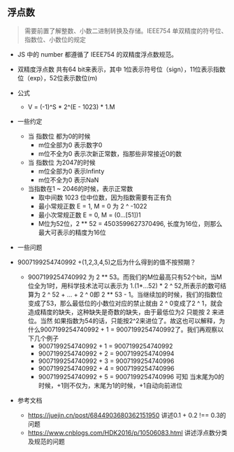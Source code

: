 ## 浮点数

> 需要前置了解整数、小数二进制转换及存储。IEEE754 单双精度的符号位、指数位、小数位的规定

-   JS 中的 number 都遵循了 IEEE754 的双精度浮点数规范。
-   双精度浮点数 共有64 bit来表示，其中 1位表示符号位（sign），11位表示指数位（exp），52位表示数位(m)
-   公式
    -   V = (-1)^S * 2^(E - 1023) * 1.M
-   一些约定
    -   当 指数位 都为0的时候
        -   m位全部为0 表示数字0
        -   m位不全为0 表示次新正常数，指那些非常接近0的数
    -   当 指数位 为2047的时候
        -   m位全部为0 表示Infinty
        -   m位不全为0 表示NaN
    -   当指数在1 ~ 2046的时候，表示正常数
        -   取中间数 1023 位中位数，因为指数需要有正有负
        -   最小常规正数 E = 1, M = 0 为 2 ^ -1022
        -   最小次常规正数 E = 0, M = (0...[51])1
        -   M位为52位，2 ** 52 = 4503599627370496, 长度为16位，则那么最大可表示的精度为16位

-   一些问题
-   9007199254740992 +(1,2,3,4,5)之后为什么得到的值不按预期？
    -   9007199254740992 为 2 ** 53。而我们的M位最高只有52个bit，当M位全为1时，用科学技术法可以表示为 1.(1*...52) * 2 ^ 52,所表示的数可结算为 2 ^ 52 + ... + 2 ^ 0即 2 ** 53 - 1。当继续加的时候，我们的指数位变成了53，那么最低位的小数位对应的禁止就由 2 ^ 0变成了2 ^ 1，就会造成精度的缺失，这种缺失是奇数的缺失，由于最低位为2 只能按 2 来进位。当然 如果指数为54的话，只能按2^2来进位了。故这也可以解释，为什么9007199254740992 + 1 = 9007199254740992了。我们再观察以下几个例子
        -   9007199254740992 + 1 = 9007199254740992
        -   9007199254740992 + 2 = 9007199254740994
        -   9007199254740992 + 3 = 9007199254740996
        -   9007199254740992 + 4
        = 9007199254740996
        -   9007199254740992 + 5 = 9007199254740996
        可知 当末尾为0的时候，+1则不仅为，末尾为1的时候，+1自动向前进位

-   参考文档
    -   https://juejin.cn/post/6844903680362151950 讲述0.1 + 0.2 !== 0.3的问题
    -   https://www.cnblogs.com/HDK2016/p/10506083.html 讲述浮点数分类及规范的问题